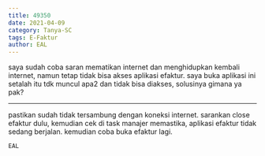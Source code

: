 ```yaml
---
title: 49350
date: 2021-04-09
category: Tanya-SC
tags: E-Faktur
author: EAL
---
```


saya sudah coba saran mematikan internet dan menghidupkan kembali internet, namun tetap tidak bisa akses aplikasi efaktur. saya buka aplikasi ini setalah itu tdk muncul apa2 dan tidak bisa diakses, solusinya gimana ya pak?

---

pastikan sudah tidak tersambung dengan koneksi internet. sarankan close efaktur dulu, kemudian cek di task manajer memastika, aplikasi efaktur tidak sedang berjalan. kemudian coba buka efaktur lagi.

`EAL`

